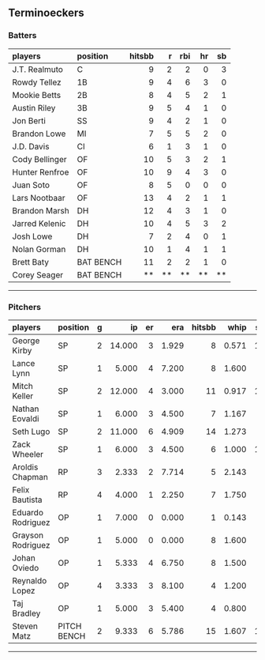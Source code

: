 ## Terminoeckers

### Batters

 
|players        |position  | hitsbb|  r| rbi| hr| sb| 
|:--------------|:---------|------:|--:|---:|--:|--:| 
|J.T. Realmuto  |C         |      9|  2|   2|  0|  3| 
|Rowdy Tellez   |1B        |      9|  4|   6|  3|  0| 
|Mookie Betts   |2B        |      8|  4|   5|  2|  1| 
|Austin Riley   |3B        |      9|  5|   4|  1|  0| 
|Jon Berti      |SS        |      9|  4|   2|  1|  0| 
|Brandon Lowe   |MI        |      7|  5|   5|  2|  0| 
|J.D. Davis     |CI        |      6|  1|   3|  1|  0| 
|Cody Bellinger |OF        |     10|  5|   3|  2|  1| 
|Hunter Renfroe |OF        |     10|  9|   4|  3|  0| 
|Juan Soto      |OF        |      8|  5|   0|  0|  0| 
|Lars Nootbaar  |OF        |     13|  4|   2|  1|  1| 
|Brandon Marsh  |DH        |     12|  4|   3|  1|  0| 
|Jarred Kelenic |DH        |     10|  4|   5|  3|  2| 
|Josh Lowe      |DH        |      7|  2|   4|  0|  1| 
|Nolan Gorman   |DH        |     10|  1|   4|  1|  1| 
|Brett Baty     |BAT BENCH |     11|  2|   2|  1|  0| 
|Corey Seager   |BAT BENCH |     **| **|  **| **| **| 

* * *

### Pitchers

 
|players           |position    |  g|     ip| er|   era| hitsbb|  whip| so|  w| sv| 
|:-----------------|:-----------|--:|------:|--:|-----:|------:|-----:|--:|--:|--:| 
|George Kirby      |SP          |  2| 14.000|  3| 1.929|      8| 0.571| 12|  1|  0| 
|Lance Lynn        |SP          |  1|  5.000|  4| 7.200|      8| 1.600|  4|  0|  0| 
|Mitch Keller      |SP          |  2| 12.000|  4| 3.000|     11| 0.917| 15|  2|  0| 
|Nathan Eovaldi    |SP          |  1|  6.000|  3| 4.500|      7| 1.167|  7|  0|  0| 
|Seth Lugo         |SP          |  2| 11.000|  6| 4.909|     14| 1.273|  9|  0|  0| 
|Zack Wheeler      |SP          |  1|  6.000|  3| 4.500|      6| 1.000| 11|  1|  0| 
|Aroldis Chapman   |RP          |  3|  2.333|  2| 7.714|      5| 2.143|  4|  0|  0| 
|Felix Bautista    |RP          |  4|  4.000|  1| 2.250|      7| 1.750|  8|  1|  1| 
|Eduardo Rodriguez |OP          |  1|  7.000|  0| 0.000|      1| 0.143|  6|  0|  0| 
|Grayson Rodriguez |OP          |  1|  5.000|  0| 0.000|      8| 1.600|  6|  0|  0| 
|Johan Oviedo      |OP          |  1|  5.333|  4| 6.750|      8| 1.500|  4|  0|  0| 
|Reynaldo Lopez    |OP          |  4|  3.333|  3| 8.100|      4| 1.200|  4|  0|  0| 
|Taj Bradley       |OP          |  1|  5.000|  3| 5.400|      4| 0.800|  6|  1|  0| 
|Steven Matz       |PITCH BENCH |  2|  9.333|  6| 5.786|     15| 1.607| 10|  0|  0| 


* * *


